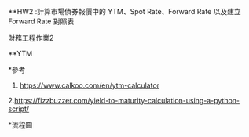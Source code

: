 **HW2 :計算市場債券報價中的 YTM、Spot Rate、Forward Rate 以及建立 Forward Rate 對照表

財務工程作業2

**YTM

*參考

1. https://www.calkoo.com/en/ytm-calculator 

2.https://fizzbuzzer.com/yield-to-maturity-calculation-using-a-python-script/


*流程圖
